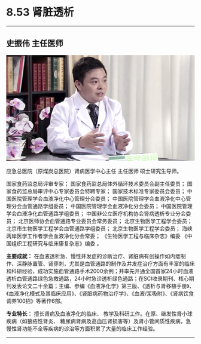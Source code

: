 # 8.53 肾脏透析

---

## 史振伟 主任医师

![1681547978713](image/c08_053/1681547978713.png)

应急总医院（原煤炭总医院）肾病医学中心主任 主任医师 硕士研究生导师。

国家食药监总局评审专家； 国家食药监总局体外循环技术委员会副主任委员； 国家食药监总局审评中心专家委员会特聘专家； 国家技术标准专家委员会委员； 中国医院管理学会血液净化中心管理分会委员； 中国医院管理学会血液净化中心管理分会血管通路学组委员； 中国医院管理学会血液净化分会委员； 中国医院管理学会血液净化血管通路学组委员； 中国非公立医疗机构协会肾病透析专业分会委员； 北京医师协会血管通路专业委员会常务委员； 北京生物医学工程学会委员； 北京市生物医学工程学会血管通路学组委员； 北京生物医学工程学会委员； 海峡两岸医学工作者学会血液净化分会常委； 《生物医学工程与临床杂志》编委 《中国组织工程研究与临床康复杂志》编委 。

**主要成就：** 在血液透析急、慢性并发症的诊断治疗、肾脏病有创操作如内瘘制作、深静脉置管、肾穿刺，尤其是血管通路的制作及并发症治疗方面有丰富的临床和科研经验，成功实施血管通路手术2000余例；并率先开通全国首家24小时血液透析血管通路绿色急救通路，24小时急诊透析绿色通路；在SCI收录期刊、核心期刊发表论文二十余篇；主编、参编《血液净化学》第三版、《透析与肾移植手册》、《血液净化模式及其临床应用》、《肾脏病药物治疗学》、《血液/浆吸附》、《肾病饮食调养100招》等著作6部。

**专业特长：** 擅长肾病及血液净化的临床、 教学及科研工作。在原、继发性肾小球疾病（如狼疮性肾炎、 糖尿病肾病及高血压肾损害等）及肾小管间质性疾病，急慢性肾功能不全等疾病的诊治等方面积累了大量的临床工作经验。

---
